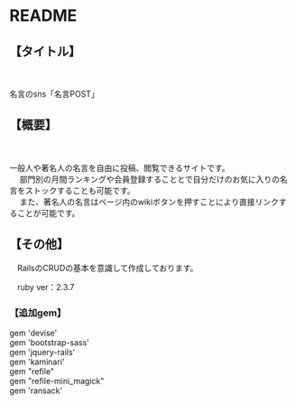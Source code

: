 # README

<h2>【タイトル】</h2>
　<p>名言のsns「名言POST」</p>

<h2>【概要】</h2>
　<p>一般人や著名人の名言を自由に投稿、閲覧できるサイトです。<br>
  　 部門別の月間ランキングや会員登録することとで自分だけのお気に入りの名言をストックすることも可能です。</br>
　   また、著名人の名言はページ内のwikiボタンを押すことにより直接リンクすることが可能です。</p>

<h2>【その他】</h2>
<p>　RailsのCRUDの基本を意識して作成しております。</p>
 
<p>　ruby ver：2.3.7</p>

<h3>【追加gem】</h3>
	<p>gem 'devise'<br>
		gem 'bootstrap-sass'<br>
		gem 'jquery-rails'<br>
		gem 'kaminari'<br>
		gem "refile"<br>
		gem "refile-mini_magick"<br>
		gem 'ransack'<br></p>
